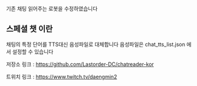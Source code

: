 기존 채팅 읽어주는 로봇을 수정하였습니다

## 스페셜 챗 이란
채팅의 특정 단어를 TTS대신 음성파일로 대체합니다
음성파일은 chat_tts_list.json 에서 설정할 수 있습니다

저장소 링크 : https://github.com/Lastorder-DC/chatreader-kor

트위치 링크 : https://www.twitch.tv/daengmin2
